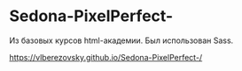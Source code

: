 # Sedona-PixelPerfect-
Из базовых курсов html-академии. Был использован Sass.

https://vlberezovsky.github.io/Sedona-PixelPerfect-/
